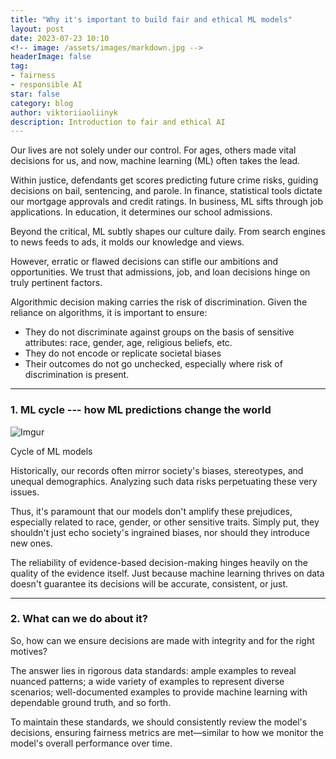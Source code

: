 ```yaml
---
title: "Why it's important to build fair and ethical ML models"
layout: post
date: 2023-07-23 10:10
<!-- image: /assets/images/markdown.jpg -->
headerImage: false
tag:
- fairness
- responsible AI
star: false
category: blog
author: viktoriiaoliinyk
description: Introduction to fair and ethical AI
---
```


Our lives are not solely under our control. For ages, others made vital decisions for us, and now, machine learning (ML) often takes the lead.

Within justice, defendants get scores predicting future crime risks, guiding decisions on bail, sentencing, and parole.
In finance, statistical tools dictate our mortgage approvals and credit ratings.
In business, ML sifts through job applications. In education, it determines our school admissions.

Beyond the critical, ML subtly shapes our culture daily. From search engines to news feeds to ads, it molds our knowledge and views.

However, erratic or flawed decisions can stifle our ambitions and opportunities. We trust that admissions, job, and loan decisions hinge on truly pertinent factors.

Algorithmic decision making carries the risk of discrimination. Given the reliance on algorithms, it is important to ensure:
* They do not discriminate against groups on the basis of sensitive attributes: race, gender, age, religious beliefs, etc.
* They do not encode or replicate societal biases
* Their outcomes do not go unchecked, especially where risk of discrimination is present.

---
### 1. ML cycle --- how ML predictions change the world

<!-- ![Markdowm Image][https://imgur.com/a/L1vDFyl] -->
![Imgur](https://i.imgur.com/RGSKyyg.png)
<figcaption class="caption">Cycle of ML models</figcaption>

Historically, our records often mirror society's biases, stereotypes, and unequal demographics. Analyzing such data risks perpetuating these very issues.

Thus, it's paramount that our models don't amplify these prejudices, especially related to race, gender, or other sensitive traits. Simply put, they shouldn't just echo society's ingrained biases, nor should they introduce new ones.

The reliability of evidence-based decision-making hinges heavily on the quality of the evidence itself. Just because machine learning thrives on data doesn't guarantee its decisions will be accurate, consistent, or just.

---
### 2. What can we do about it?

So, how can we ensure decisions are made with integrity and for the right motives?

The answer lies in rigorous data standards: ample examples to reveal nuanced patterns; a wide variety of examples to represent diverse scenarios; well-documented examples to provide machine learning with dependable ground truth, and so forth.

To maintain these standards, we should consistently review the model's decisions, ensuring fairness metrics are met—similar to how we monitor the model's overall performance over time.